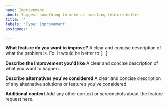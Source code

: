```yaml
---
name: Improvement
about: Suggest something to make an existing feature better
title: ''
labels: 'Type: Improvement'
assignees: ''

---
```


**What feature do you want to improve?**
A clear and concise description of what the problem is. Ex. It would be better to [...]

**Describe the improvement you'd like**
A clear and concise description of what you want to happen.

**Describe alternatives you've considered**
A clear and concise description of any alternative solutions or features you've considered.

**Additional context**
Add any other context or screenshots about the feature request here.
